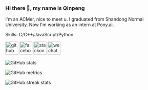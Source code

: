 ### Hi there 👋, my name is Qinpeng
I'm an ACMer, nice to meet u.
I graduated from Shandong Normal University.
Now I'm working as an intern at Pony.ai.

Skills: C/C++/JavaScript/Python



[<img src='https://cdn.jsdelivr.net/npm/simple-icons@3.0.1/icons/github.svg' alt='github' height='40'>](https://github.com/qpwlkq)  [<img src='https://cdn.jsdelivr.net/npm/simple-icons@3.0.1/icons/facebook.svg' alt='facebook' height='40'>](https://www.facebook.com/qpwlkq)  [<img src='https://cdn.jsdelivr.net/npm/simple-icons@3.0.1/icons/stackoverflow.svg' alt='stackoverflow' height='40'>](https://stackoverflow.com/users/qpwlkq)  [<img src='https://cdn.jsdelivr.net/npm/simple-icons@3.0.1/icons/wechat.svg' alt='wechat' height='40'>](水汽自然)  

![GitHub stats](https://github-readme-stats.vercel.app/api?username=qpwlkq&show_icons=true&count_private=true)  

![GitHub metrics](https://metrics.lecoq.io/qpwlkq)  

![GitHub streak stats](https://github-readme-streak-stats.herokuapp.com/?user=qpwlkq)  

